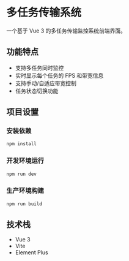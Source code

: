 # 多任务传输系统

一个基于 Vue 3 的多任务传输监控系统前端界面。

## 功能特点

- 支持多任务同时监控
- 实时显示每个任务的 FPS 和带宽信息
- 支持手动/自适应带宽控制
- 任务状态切换功能

## 项目设置

### 安装依赖
```bash
npm install
```

### 开发环境运行
```bash
npm run dev
```

### 生产环境构建
```bash
npm run build
```

## 技术栈

- Vue 3
- Vite
- Element Plus 